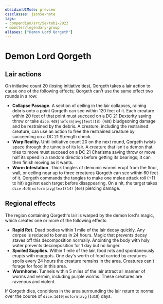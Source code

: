 ```yaml
---
obsidianUIMode: preview
cssclasses: json5e-note
tags:
- compendium/src/5e/tob1-2023
- monster/legendary-group
aliases: ["Demon Lord Qorgeth"]
---
```

# Demon Lord Qorgeth

## Lair actions


On initiative count 20 (losing initiative ties), Qorgeth takes a lair action to cause one of the following effects; Qorgeth can't use the same effect two rounds in a row:

- **Collapse Passage.** A section of ceiling in the lair collapses, raining debris onto a point Qorgeth can see within 120 feet of it. Each creature within 20 feet of that point must succeed on a DC 21 Dexterity saving throw or take `dice:4d8|noform|avg|text(18)` (`4d8`) bludgeoning damage and be restrained by the debris. A creature, including the restrained creature, can use an action to free the restrained creature by succeeding on a DC 21 Strength check.  
- **Warp Reality.** Until initiative count 20 on the next round, Qorgeth twists space through the tunnels of its lair. A creature that isn't a demon that tries to move must succeed on a DC 21 Charisma saving throw or move half its speed in a random direction before getting its bearings; it can then finish moving as it wants.  
- **Worm Infestation.** Thick tangles of demonic worms erupt from the floor, wall, or ceiling near up to three creatures Qorgeth can see within 60 feet of it. Qorgeth commands the tangles to make one melee attack roll (+11 to hit) against each target before disappearing. On a hit, the target takes `dice:4d6|noform|avg|text(14)` (`4d6`) piercing damage.  

## Regional effects


The region containing Qorgeth's lair is warped by the demon lord's magic, which creates one or more of the following effects:

- **Rapid Rot.** Dead bodies within 1 mile of the lair decay quickly. Any corpse is reduced to bones in 24 hours. Magic that prevents decay staves off this decomposition normally. Anointing the body with holy water prevents decomposition for 1 day but no longer.  
- **Spoiled Supplies.** Within 1 mile of the lair, food rots and spontaneously erupts with maggots. One day's worth of food carried by creatures spoils every 24 hours the creature remains in the area. Creatures can't forage for food in this area.  
- **Wormhome.** Tunnels within 5 miles of the lair attract all manner of worms and vermin, including purple worms. These creatures are ravenous and violent.  

If Qorgeth dies, conditions in the area surrounding the lair return to normal over the course of `dice:1d10|noform|avg` (`1d10`) days.
